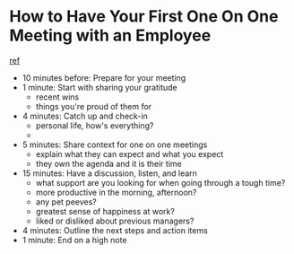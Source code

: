 # How to Have Your First One On One Meeting with an Employee
[ref](https://leadhonestly.com/blog/how-to-have-your-first-one-on-one-meeting-with-an-employee)

- 10 minutes before: Prepare for your meeting
- 1 minute: Start with sharing your gratitude
  - recent wins
  - things you're proud of them for
- 4 minutes: Catch up and check-in
  - personal life, how's everything?
  - 
- 5 minutes: Share context for one on one meetings
  - explain what they can expect and what you expect
  - they own the agenda and it is their time
- 15 minutes: Have a discussion, listen, and learn
  - what support are you looking for when going through a tough time?
  - more productive in the morning, afternoon?
  - any pet peeves?
  - greatest sense of happiness at work?
  - liked or disliked about previous managers?
- 4 minutes: Outline the next steps and action items
- 1 minute: End on a high note
